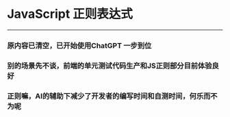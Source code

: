 # JavaScript 正则表达式

---

### 原内容已清空，已开始使用ChatGPT 一步到位

### 别的场景先不谈，前端的单元测试代码生产和JS正则部分目前体验良好

### 正则嘛，AI的辅助下减少了开发者的编写时间和自测时间，何乐而不为呢
